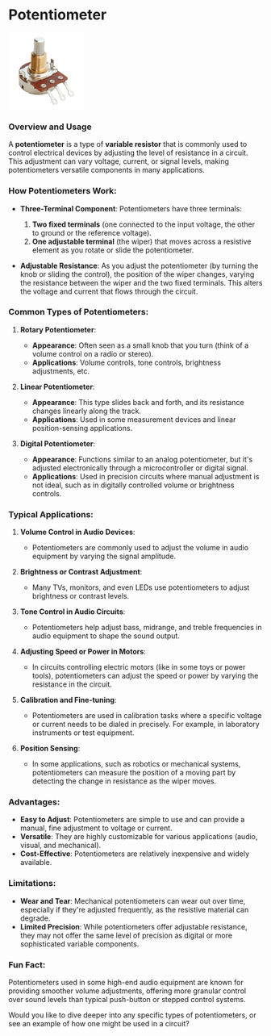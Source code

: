 # Potentiometer

![potentiometer](/assets/img/potentiometer.png)

### Overview and Usage

A **potentiometer** is a type of **variable resistor** that is commonly used to control electrical devices by adjusting the level of resistance in a circuit. This adjustment can vary voltage, current, or signal levels, making potentiometers versatile components in many applications.

### How Potentiometers Work:

* **Three-Terminal Component**: Potentiometers have three terminals:

  1. **Two fixed terminals** (one connected to the input voltage, the other to ground or the reference voltage).
  2. **One adjustable terminal** (the wiper) that moves across a resistive element as you rotate or slide the potentiometer.
* **Adjustable Resistance**: As you adjust the potentiometer (by turning the knob or sliding the control), the position of the wiper changes, varying the resistance between the wiper and the two fixed terminals. This alters the voltage and current that flows through the circuit.

### Common Types of Potentiometers:

1. **Rotary Potentiometer**:

   * **Appearance**: Often seen as a small knob that you turn (think of a volume control on a radio or stereo).
   * **Applications**: Volume controls, tone controls, brightness adjustments, etc.

2. **Linear Potentiometer**:

   * **Appearance**: This type slides back and forth, and its resistance changes linearly along the track.
   * **Applications**: Used in some measurement devices and linear position-sensing applications.

3. **Digital Potentiometer**:

   * **Appearance**: Functions similar to an analog potentiometer, but it's adjusted electronically through a microcontroller or digital signal.
   * **Applications**: Used in precision circuits where manual adjustment is not ideal, such as in digitally controlled volume or brightness controls.

### Typical Applications:

1. **Volume Control in Audio Devices**:

   * Potentiometers are commonly used to adjust the volume in audio equipment by varying the signal amplitude.

2. **Brightness or Contrast Adjustment**:

   * Many TVs, monitors, and even LEDs use potentiometers to adjust brightness or contrast levels.

3. **Tone Control in Audio Circuits**:

   * Potentiometers help adjust bass, midrange, and treble frequencies in audio equipment to shape the sound output.

4. **Adjusting Speed or Power in Motors**:

   * In circuits controlling electric motors (like in some toys or power tools), potentiometers can adjust the speed or power by varying the resistance in the circuit.

5. **Calibration and Fine-tuning**:

   * Potentiometers are used in calibration tasks where a specific voltage or current needs to be dialed in precisely. For example, in laboratory instruments or test equipment.

6. **Position Sensing**:

   * In some applications, such as robotics or mechanical systems, potentiometers can measure the position of a moving part by detecting the change in resistance as the wiper moves.

### Advantages:

* **Easy to Adjust**: Potentiometers are simple to use and can provide a manual, fine adjustment to voltage or current.
* **Versatile**: They are highly customizable for various applications (audio, visual, and mechanical).
* **Cost-Effective**: Potentiometers are relatively inexpensive and widely available.

### Limitations:

* **Wear and Tear**: Mechanical potentiometers can wear out over time, especially if they're adjusted frequently, as the resistive material can degrade.
* **Limited Precision**: While potentiometers offer adjustable resistance, they may not offer the same level of precision as digital or more sophisticated variable components.

### Fun Fact:

Potentiometers used in some high-end audio equipment are known for providing smoother volume adjustments, offering more granular control over sound levels than typical push-button or stepped control systems.

Would you like to dive deeper into any specific types of potentiometers, or see an example of how one might be used in a circuit?
